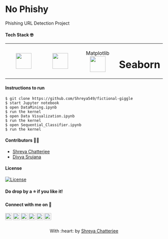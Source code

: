 # No Phishy
Phishing URL Detection Project

#### Tech Stack :nerd_face:
<table>
<tbody>
 <tr>
<td align="center" width="25%">
<img height=50px src="https://upload.wikimedia.org/wikipedia/commons/e/ed/Pandas_logo.svg"> 
</td>
   <td align="center" width="25%">
<img height=50px src="https://upload.wikimedia.org/wikipedia/commons/1/1a/NumPy_logo.svg"> 
</td>
      <td align="center" width="25%">
       <span align = "center">Matplotlib</span>
<img height=50px src="https://upload.wikimedia.org/wikipedia/commons/8/84/Matplotlib_icon.svg"> 
 
   </td>
   </td>
      <td align="center" width="25%">
        <span align = "center"><h1>Seaborn</h1></span>

   </td>
  </tr>
  </tbody>
  </table>
  
 #### Instructions to run
```
$ git clone https://github.com/Shreya549/fictional-giggle
$ start Jupyter notebook
$ open DataMining.ipynb
$ run the kernel
$ open Data Visualization.ipynb
$ run the kernel
$ open Sequential_Classifier.ipynb
$ run the kernel
```
#### Contributors :woman_student:	
- <a href="https://github.com/Shreya549">Shreya Chatterjee</a>
- <a href="https://github.com/emmadidivyasrujana">Divya Srujana</a>

#### License
[![License](http://img.shields.io/:license-mit-blue.svg?style=flat-square)](http://badges.mit-license.org)
#### Do drop by a :star: if you like it!
#### Connect with me on :smiling_face_with_three_hearts:
<a href="https://twitter.com/shreyaaaaaaaaa_">
  <img align="left" alt="Shreya's Twitter" width="22px" src="https://cdn.jsdelivr.net/npm/simple-icons@v3/icons/twitter.svg" />
</a>
<a href="https://www.linkedin.com/in/shreyachatterjee05/">
  <img align="left" alt="Shreya's LinkedIn" width="22px" src="https://cdn.jsdelivr.net/npm/simple-icons@v3/icons/linkedin.svg" />
</a>
<a href="https://github.com/Shreya549">
  <img align="left" alt="Shreya's Github" width="22px" src="https://cdn.jsdelivr.net/npm/simple-icons@v3/icons/github.svg" />
</a>
<a href="https://www.instagram.com/the_strange_concoction/">
  <img align="left" alt="Shreya's Instagram" width="22px" src="https://cdn.jsdelivr.net/npm/simple-icons@v3/icons/instagram.svg" />
</a>
<a href="https://www.facebook.com/shreya.chatterjee.31105674">
  <img align="left" alt="Shreya's Facebook" width="22px" src="https://cdn.jsdelivr.net/npm/simple-icons@v3/icons/facebook.svg" />
</a>
<a href="https://www.hackerrank.com/shreyachatterje2">
  <img align="left" alt="Shreya's Hackerrank" width="22px" src="https://cdn.jsdelivr.net/npm/simple-icons@v3/icons/hackerrank.svg" />
</a>
<br><br>

<p align="center">
	With :heart: by <a href="" target="_blank">Shreya Chatterjee</a>
</p>
